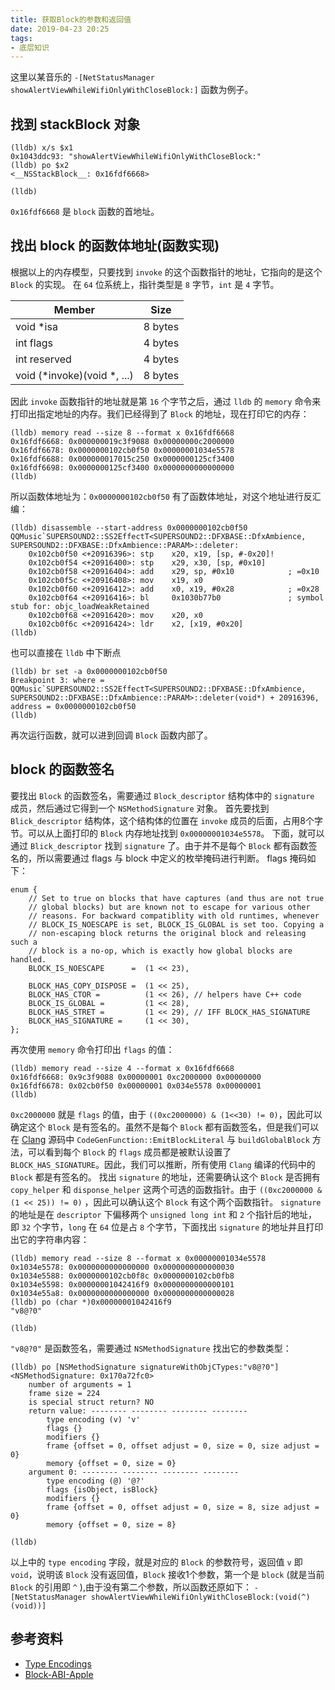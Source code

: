 ```yaml
---
title: 获取Block的参数和返回值
date: 2019-04-23 20:25
tags: 
- 底层知识
---
```




这里以某音乐的 `-[NetStatusManager showAlertViewWhileWifiOnlyWithCloseBlock:]` 函数为例子。

## 找到 stackBlock 对象

```
(lldb) x/s $x1
0x1043ddc93: "showAlertViewWhileWifiOnlyWithCloseBlock:"
(lldb) po $x2
<__NSStackBlock__: 0x16fdf6668>

(lldb) 
```

`0x16fdf6668` 是 `block` 函数的首地址。

## 找出 block 的函数体地址(函数实现)

根据以上的内存模型，只要找到 `invoke` 的这个函数指针的地址，它指向的是这个 `Block` 的实现。
在 `64` 位系统上，指针类型是 `8` 字节，`int` 是 `4` 字节。

| Member                      | Size    |
| --------------------------- | ------- |
| void *isa                   | 8 bytes |
| int flags                   | 4 bytes |
| int reserved                | 4 bytes |
| void (*invoke)(void *, ...) | 8 bytes |

因此 `invoke` 函数指针的地址就是第 `16` 个字节之后，通过 `lldb` 的 `memory` 命令来打印出指定地址的内存。我们已经得到了 `Block` 的地址，现在打印它的内存：

```
(lldb) memory read --size 8 --format x 0x16fdf6668
0x16fdf6668: 0x000000019c3f9088 0x00000000c2000000
0x16fdf6678: 0x0000000102cb0f50 0x00000001034e5578
0x16fdf6688: 0x000000017015c250 0x0000000125cf3400
0x16fdf6698: 0x0000000125cf3400 0x0000000000000000
(lldb) 
```

所以函数体地址为：`0x0000000102cb0f50`
有了函数体地址，对这个地址进行反汇编：

```
(lldb) disassemble --start-address 0x0000000102cb0f50
QQMusic`SUPERSOUND2::SS2EffectT<SUPERSOUND2::DFXBASE::DfxAmbience, SUPERSOUND2::DFXBASE::DfxAmbience::PARAM>::deleter:
    0x102cb0f50 <+20916396>: stp    x20, x19, [sp, #-0x20]!
    0x102cb0f54 <+20916400>: stp    x29, x30, [sp, #0x10]
    0x102cb0f58 <+20916404>: add    x29, sp, #0x10            ; =0x10 
    0x102cb0f5c <+20916408>: mov    x19, x0
    0x102cb0f60 <+20916412>: add    x0, x19, #0x28            ; =0x28 
    0x102cb0f64 <+20916416>: bl     0x1030b77b0               ; symbol stub for: objc_loadWeakRetained
    0x102cb0f68 <+20916420>: mov    x20, x0
    0x102cb0f6c <+20916424>: ldr    x2, [x19, #0x20]
(lldb) 
```

也可以直接在 `lldb` 中下断点

```
(lldb) br set -a 0x0000000102cb0f50
Breakpoint 3: where = QQMusic`SUPERSOUND2::SS2EffectT<SUPERSOUND2::DFXBASE::DfxAmbience, SUPERSOUND2::DFXBASE::DfxAmbience::PARAM>::deleter(void*) + 20916396, address = 0x0000000102cb0f50
(lldb) 
```

再次运行函数，就可以进到回调 `Block` 函数内部了。

## block 的函数签名

要找出 `Block` 的函数签名，需要通过 `Block_descriptor` 结构体中的 `signature` 成员，然后通过它得到一个 `NSMethodSignature` 对象。
首先要找到 `Blick_descriptor` 结构体，这个结构体的位置在 `invoke` 成员的后面，占用8个字节。可以从上面打印的 `Block` 内存地址找到 `0x00000001034e5578`。
下面，就可以通过 `Blick_descriptor` 找到 `signature` 了。由于并不是每个 `Block` 都有函数签名的，所以需要通过 flags 与 block 中定义的枚举掩码进行判断。
flags 掩码如下：

```
enum {
    // Set to true on blocks that have captures (and thus are not true
    // global blocks) but are known not to escape for various other
    // reasons. For backward compatiblity with old runtimes, whenever
    // BLOCK_IS_NOESCAPE is set, BLOCK_IS_GLOBAL is set too. Copying a
    // non-escaping block returns the original block and releasing such a
    // block is a no-op, which is exactly how global blocks are handled.
    BLOCK_IS_NOESCAPE      =  (1 << 23),

    BLOCK_HAS_COPY_DISPOSE =  (1 << 25),
    BLOCK_HAS_CTOR =          (1 << 26), // helpers have C++ code
    BLOCK_IS_GLOBAL =         (1 << 28),
    BLOCK_HAS_STRET =         (1 << 29), // IFF BLOCK_HAS_SIGNATURE
    BLOCK_HAS_SIGNATURE =     (1 << 30),
};
```

再次使用 `memory` 命令打印出 `flags` 的值：

```
(lldb) memory read --size 4 --format x 0x16fdf6668
0x16fdf6668: 0x9c3f9088 0x00000001 0xc2000000 0x00000000
0x16fdf6678: 0x02cb0f50 0x00000001 0x034e5578 0x00000001
(lldb) 
```

`0xc2000000` 就是 `flags` 的值，由于 `((0xc2000000) & (1<<30) != 0)`，因此可以确定这个 `Block` 是有签名的。虽然不是每个 `Block` 都有函数签名，但是我们可以在 [Clang](https://clang.llvm.org/doxygen/CGBlocks_8cpp.html#aa9351dd6e0b748a5241e91b387cc2744) 源码中 `CodeGenFunction::EmitBlockLiteral` 与 `buildGlobalBlock` 方法，可以看到每个 `Block` 的 `flags` 成员都是被默认设置了 `BLOCK_HAS_SIGNATURE`。因此，我们可以推断，所有使用 `Clang` 编译的代码中的 `Block` 都是有签名的。
找出 `signature` 的地址，还需要确认这个 `Block` 是否拥有 `copy_helper` 和 `disponse_helper` 这两个可选的函数指针。由于 `((0xc2000000 & (1 << 25)) != 0)` ，因此可以确认这个 `Block` 有这个两个函数指针。
`signature` 的地址是在 `descriptor` 下偏移两个  `unsigned long int` 和 `2` 个指针后的地址，即 `32` 个字节，`long` 在 `64` 位是占 `8` 个字节，下面找出 `signature` 的地址并且打印出它的字符串内容：

```
(lldb) memory read --size 8 --format x 0x00000001034e5578
0x1034e5578: 0x0000000000000000 0x0000000000000030
0x1034e5588: 0x0000000102cb0f8c 0x0000000102cb0fb8
0x1034e5598: 0x00000001042416f9 0x0000000000000101
0x1034e55a8: 0x0000000000000000 0x0000000000000028
(lldb) po (char *)0x00000001042416f9
"v8@?0"

(lldb) 
```

`"v8@?0"` 是函数签名，需要通过 `NSMethodSignature` 找出它的参数类型：

```
(lldb) po [NSMethodSignature signatureWithObjCTypes:"v8@?0"]
<NSMethodSignature: 0x170a72fc0>
    number of arguments = 1
    frame size = 224
    is special struct return? NO
    return value: -------- -------- -------- --------
        type encoding (v) 'v'
        flags {}
        modifiers {}
        frame {offset = 0, offset adjust = 0, size = 0, size adjust = 0}
        memory {offset = 0, size = 0}
    argument 0: -------- -------- -------- --------
        type encoding (@) '@?'
        flags {isObject, isBlock}
        modifiers {}
        frame {offset = 0, offset adjust = 0, size = 8, size adjust = 0}
        memory {offset = 0, size = 8}

(lldb) 
```

以上中的 `type encoding` 字段，就是对应的 `Block` 的参数符号，返回值 `v` 即 `void`，说明该 `Block` 没有返回值，`Block` 接收1个参数，第一个是 `block` (就是当前 `Block` 的引用即 `^` ),由于没有第二个参数，所以函数还原如下：
`-[NetStatusManager showAlertViewWhileWifiOnlyWithCloseBlock:(void(^)(void))]`

## 参考资料

-  [Type Encodings](https://developer.apple.com/library/archive/documentation/Cocoa/Conceptual/ObjCRuntimeGuide/Articles/ocrtTypeEncodings.html) 
- [Block-ABI-Apple](http://clang.llvm.org/docs/Block-ABI-Apple.html)

